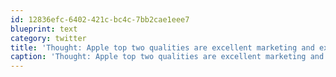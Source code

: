 ```yaml
---
id: 12836efc-6402-421c-bc4c-7bb2cae1eee7
blueprint: text
category: twitter
title: 'Thought: Apple top two qualities are excellent marketing and execution, not innovation as most people think. Discuss.'
caption: 'Thought: Apple top two qualities are excellent marketing and execution, not innovation as most people think. Discuss.'
---
```

